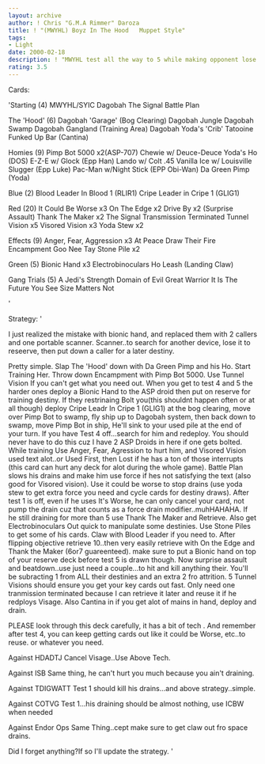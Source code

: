 ```yaml
---
layout: archive
author: ! Chris "G.M.A Rimmer" Daroza
title: ! "(MWYHL) Boyz In The Hood   Muppet Style"
tags:
- Light
date: 2000-02-18
description: ! "MWYHL test all the way to 5 while making opponent lose force from Anger, Fear, Aggresion, Visored Vision, Stone PileSlow him down his drains with Battle Plan, Goo Nee Tay, It Could Be Worse, Thank The Maker. Flip Objective.Cause pain with Surprise Ass"
rating: 3.5
---
```

Cards: 

'Starting (4)
MWYHL/SYIC
Dagobah
The Signal
Battle Plan

The 'Hood' (6)
Dagobah 'Garage' (Bog Clearing)
Dagobah Jungle
Dagobah Swamp
Dagobah Gangland (Training Area)
Dagobah Yoda's 'Crib'
Tatooine Funked Up Bar (Cantina)

Homies (9)
Pimp Bot 5000 x2(ASP-707)
Chewie w/ Deuce-Deuce
Yoda's Ho (DOS)
E-Z-E w/ Glock (Epp Han)
Lando w/ Colt .45
Vanilla Ice w/ Louisville Slugger (Epp Luke)
Pac-Man w/Night Stick (EPP Obi-Wan)
Da Green Pimp (Yoda)

Blue (2)
Blood Leader In Blood 1 (RLIR1)
Cripe Leader in Cripe 1 (GLIG1)

Red (20)
It Could Be Worse x3
On The Edge x2
Drive By x2 (Surprise Assault)
Thank The Maker x2
The Signal
Transmission Terminated
Tunnel Vision x5
Visored Vision x3
Yoda Stew x2

Effects (9)
Anger, Fear, Aggression x3
At Peace
Draw Their Fire
Encampment
Goo Nee Tay
Stone Pile x2

Green (5)
Bionic Hand x3
Electrobinoculars
Ho Leash (Landing Claw)

Gang Trials (5)
A Jedi's Strength
Domain of Evil
Great Warrior
It Is The Future You See
Size Matters Not






'

Strategy: '

I just realized the mistake with bionic hand, and replaced them with 2 callers and one portable scanner. Scanner..to search for another device, lose it to reseerve, then put down a caller for a later destiny.

Pretty simple. Slap The 'Hood' down with Da Green Pimp and his Ho. Start Training Her. Throw down Encampment with Pimp Bot 5000.
Use Tunnel Vision If you can't get what you need out. When you get to test 4 and 5 the harder ones deploy a Bionic Hand to the ASP droid then put on reserve for training destiny. If they restrinaing Bolt you(this shouldnt happen often or at all though) deploy Cripe Leadr In Cripe 1 (GLIG1) at the bog clearing, move over Pimp Bot to swamp, fly ship up to Dagobah system, then back down to swamp, move Pimp Bot in ship, He'll sink to your used pile at the end of your turn. If you have Test 4 off...search for him and redeploy. You should never have to do this cuz I have 2 ASP Droids in here if one gets bolted.
While training Use Anger, Fear, Agression to hurt him, and Visored Vision used text alot..or Used First, then Lost if he has a ton of those interrupts (this card can hurt any deck for alot during the whole game). Battle Plan slows his drains and make him use force if hes not satisfying the text (also good for Visored vision). Use it could be worse to stop drains (use yoda stew to get extra force you need and cycle cards for destiny draws). After test 1 is off, even if he uses It's Worse, he can only cancel your card, not pump the drain cuz that counts as a force drain modifier..muhHAHAHA. If he still draining for more than 5 use
Thank The Maker and Retrieve. Also get Electrobinoculars Out quick to manipulate some destinies. Use Stone Piles to get some of his cards. Claw with Blood Leader if you need to. After flipping objective retrieve 10..then very easily retrieve with On the Edge and Thank the Maker (6or7 guareenteed). make sure to put a Bionic hand on top of your reserve deck before test 5 is drawn though. Now surprise assault and beatdown..use just need a couple...to hit and kill anything their.
You'll be subracting 1 from ALL their destinies and an extra 2 fro attrition. 5 Tunnel Visions should ensure you get your key cards out fast. Only need one tranmission terminated because I can retrieve it later and reuse it if he redploys Visage. Also Cantina in if you get alot of mains in hand, deploy and drain.

PLEASE look through this deck carefully, it has a bit of tech . And remember after test 4, you can keep getting cards out like it could be Worse, etc..to reuse. or whatever you need.

Against HDADTJ Cancel Visage..Use Above Tech.

Against ISB Same thing, he can't hurt you much because you ain't draining.

Against TDIGWATT Test 1 should kill his drains...and above strategy..simple.

Against COTVG Test 1...his draining should be almost nothing, use ICBW when needed

Against Endor Ops Same Thing..cept make sure to get claw out fro space drains.

Did I forget anything?If so I'll update the strategy.	  '